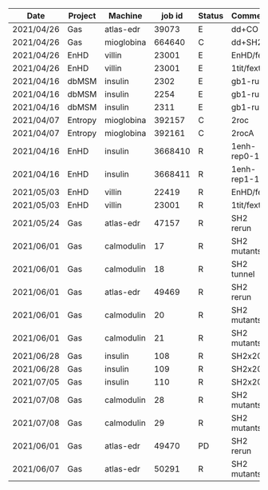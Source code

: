 |    Date     |   Project   |   Machine  |  job id  |  Status  |    Comment    |
| ----------- | ----------- | ---------- | -------- | -------- | ------------- |
| 2021/04/26  |     Gas     |  atlas-edr |   39073  |     E    |    dd+CO      |
| 2021/04/26  |     Gas     | mioglobina |  664640  |     C    |    dd+SH2     |
| 2021/04/26  |    EnHD     |   villin   |   23001  |     E    |  EnHD/fext    |
| 2021/04/26  |    EnHD     |   villin   |   23001  |     E    |  1tit/fext    |
| 2021/04/16  |    dbMSM    |   insulin  |   2302   |     E    |   gb1-run4    |
| 2021/04/16  |    dbMSM    |   insulin  |   2254   |     E    |   gb1-run5    |
| 2021/04/16  |    dbMSM    |   insulin  |   2311   |     E    |   gb1-run3    |
| 2021/04/07  |   Entropy   | mioglobina |  392157  |     C    |    2roc       | 
| 2021/04/07  |   Entropy   | mioglobina |  392161  |     C    |    2rocA      |
| 2021/04/16  |    EnHD     |   insulin  | 3668410  |     R    | 1enh-rep0-10k |
| 2021/04/16  |    EnHD     |   insulin  | 3668411  |     R    | 1enh-rep1-10k |
| 2021/05/03  |    EnHD     |   villin   |   22419  |     R    |  EnHD/fext    |
| 2021/05/03  |    EnHD     |   villin   |   23001  |     R    |  1tit/fext    |
| 2021/05/24  |     Gas     |   atlas-edr|  47157   |     R    |  SH2 rerun    |
| 2021/06/01  |     Gas     | calmodulin |    17    |     R    |  SH2 mutants  |
| 2021/06/01  |     Gas     | calmodulin |    18    |     R    |  SH2 tunnel   |
| 2021/06/01  |     Gas     |  atlas-edr |  49469   |     R    |  SH2 rerun    |
| 2021/06/01  |     Gas     | calmodulin |    20    |     R    |  SH2 mutants  |
| 2021/06/01  |     Gas     | calmodulin |    21    |     R    |  SH2 mutants  |
| 2021/06/28  |     Gas     |  insulin   |   108    |     R    |  SH2x20       |
| 2021/06/28  |     Gas     |  insulin   |   109    |     R    |  SH2x20       |
| 2021/07/05  |     Gas     |  insulin   |   110    |     R    |  SH2x20       |
| 2021/07/08  |     Gas     | calmodulin |    28    |     R    |  SH2 mutants  |
| 2021/07/08  |     Gas     | calmodulin |    29    |     R    |  SH2 mutants  |
| 2021/06/01  |     Gas     |  atlas-edr |  49470   |    PD    |  SH2 rerun    |
| 2021/06/07  |     Gas     |  atlas-edr |  50291   |     R    |  SH2 mutants  |
